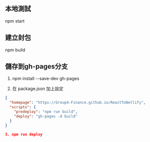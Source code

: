 ## 本地測試
npm start
## 建立封包
npm build
## 儲存到gh-pages分支
1. npm install --save-dev gh-pages

2. 在 package.json 加上設定

```json
{
  "homepage": "https://Group4-Finance.github.io/ReactToNetlify",
  "scripts": {
    "predeploy": "npm run build",
    "deploy": "gh-pages -d build"
  }
}

3. npm run deploy

